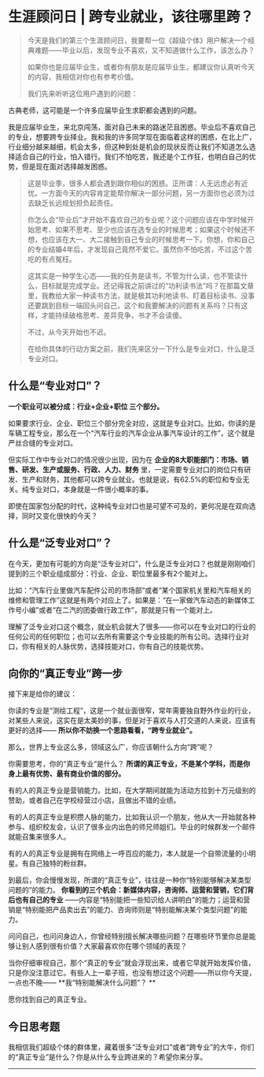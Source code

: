 # 生涯顾问日 | 跨专业就业，该往哪里跨？

> 今天是我们的第三个生涯顾问日，我要帮一位《超级个体》用户解决一个经典难题——毕业以后，发现专业不喜欢，又不知道做什么工作，该怎么办？
> 
> 如果你也是应届毕业生，或者你有朋友是应届毕业生，都建议你认真听今天的内容，我相信对你也有参考价值。
> 
> 我们先来听听这位用户遇到的问题：

古典老师，这可能是一个许多应届毕业生求职都会遇到的问题。

我是应届毕业生，来北京闯荡，面对自己未来的路迷茫且困惑。毕业后不喜欢自己的专业，想要跨专业择业。我和我的许多同学现在面临着这样的困惑，在北上广，行业细分越来越细，机会太多，但这种到处是机会的现状反而让我们不知道怎么选择适合自己的行业，怕入错行。我们不怕吃苦，我还是个工作狂，也明白自己的优势，但是现在面对选择越发困惑。

> 这是毕业季，很多人都会遇到跟你相似的困惑。正所谓：人无远虑必有近忧。一方面今天的内容肯定能帮你解决一部分问题，另一方面你也必须为过去缺乏长远规划担负起责任。
> 
> 你怎么会“毕业后”才开始不喜欢自己的专业呢？这个问题应该在中学时候开始思考、如果不思考、至少也应该在选专业的时候思考；如果这个时候还不想，也应该在大一、大二接触到自己专业的时候思考一下。你想，你和自己的专业结婚4年后，才发现自己竟然不爱它。虽然你不怕吃苦，不过这个苦吃的有点冤枉。
> 
> 这其实是一种学生心态——我的任务是读书，不管为什么读，也不管读什么，目标就是完成学业。还记得我之前讲过的“功利读书法”吗？在那篇文章里，我教给大家一种读书方法，就是极其功利地读书、盯着目标读书、没事还要跳到目标一端回头问自己，这个和我要解决的问题有关系吗？只有这样，才能持续破格思考、差异竞争，书才不会读傻。
> 
> 不过，从今天开始也不迟。
> 
> 在给你具体的行动方案之前，我们先来区分一下什么是专业对口，什么是泛专业对口。

## 什么是“专业对口”？

 **一个职业可以被分成：行业+企业+职位 三个部分。**

如果要求行业、企业、职位三个部分完全对应，这就是专业对口。比如，你读的是车辆工程专业，那么在一个“汽车行业的汽车企业从事汽车设计的工作”，这个就是严丝合缝的专业对口。

但实际工作中专业对口的情况很少出现，因为在 **企业的8大职能部门：市场、销售、研发、生产或服务、行政、人力、财务** 里，一定需要专业对口的岗位只有研发、生产和财务，其他都可以跨专业就业。也就是说，有62.5%的职位和专业无关。纯专业对口，本身就是一件很小概率的事。

即使在国家包分配的时代，这种纯专业对口也是可望不可及的，更何况是在双向选择，同时又变化很快的今天？

## 什么是“泛专业对口”？

在今天，更加有可能的方向是“泛专业对口”，什么是泛专业对口？也就是刚刚咱们提到的三个职业组成部分：行业、企业、职位里最多有2个能对上。

比如：“汽车行业里做汽车配件公司的市场部”或者“某个国家机关里和汽车相关的维修和管理工作”这就是有两个对应上了。如果是：“在一家做汽车动态的新媒体工作号小编”或者“在二汽的团委做行政工作”，那就是只有一个能对上。

理解了泛专业对口这个概念，就业机会就大了很多——你可以在专业对口的行业的任何公司的任何职位；也可以去所有需要这个专业技能的所有公司。选择行业对口，你有相关的人脉优势，选择技能对口，你有自己的技能优势。

## 向你的“真正专业”跨一步

接下来是给你的建议：

你读的专业是“测绘工程”，这是一个就业面很窄，常年需要独自野外作业的行业，对某些人来说，这实在是太美妙的事，但是对于喜欢与人打交道的人来说，应该有更好的选择—— **所以你不妨换一个思路看看，“跨专业就业”。**

那么，世界上专业这么多，领域这么广，你应该朝什么方向“跨”呢？

你需要思考，你的“真正专业”是什么？ **所谓的真正专业，不是某个学科，而是你身上最有优势、最有商业价值的部分。**

有的人的真正专业是营销能力。比如，在大学期间就能为活动方拉到十万元级别的赞助，或者自己在学校经营过小店，且做出不错的业绩。

有的人的真正专业是积攒人脉的能力，比如我认识一个朋友，他从大一开始就各种参与、组织校友会，认识了很多业内出色的师兄师姐们。毕业的时候群发一个邮件就能召集来很多人。

有的人的真正专业是拥有在网络上一呼百应的能力，本人就是一个自带流量的小明星。有自己独特的粉丝群。

到最后，你会慢慢发现，所谓的“真正专业”，往往是一种你“特别能够解决某类型问题的”的能力。 **你看到的三个机会：新媒体内容，咨询师、运营和营销，它们背后也有自己的专业** ——内容是“特别能把一些知识给人讲明白”的能力；运营和营销是“特别能把产品卖出去”的能力、咨询师则是“特别能解决某个类型问题”的能力。

问问自己，也问问身边人，你曾经特别擅长解决哪些问题？在哪些环节里你总是能够让别人感到很有价值？大家最喜欢你在哪个领域的表现？

当你仔细审视自己，那个“真正的专业”就会浮现出来，或者它早就开始发挥价值，只是你没注意过它。有些人上一辈子班，也没有想过这个问题——所以你今天提，一点也不晚—— **我“特别能解决什么问题”？ **

愿你找到自己的真正专业。

## 今日思考题

我相信我们超级个体的群体里，藏着很多“泛专业对口”或者“跨专业”的大牛，你们的“真正专业”是什么？你是从什么专业跨进来的？希望你来分享。

---
